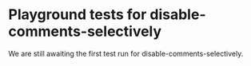 # Playground tests for disable-comments-selectively
We are still awaiting the first test run for disable-comments-selectively.
